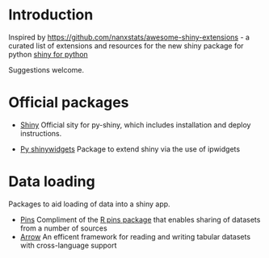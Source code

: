 # Introduction
Inspired by https://github.com/nanxstats/awesome-shiny-extensions - a curated list of extensions and resources for the new shiny package for python [shiny for python](https://shiny.rstudio.com/py/)

Suggestions welcome.


# Official packages

 * [Shiny](https://shiny.rstudio.com/py/) Official sity for py-shiny, which includes installation and deploy instructions. 

 * [Py shinywidgets](https://github.com/rstudio/py-shinywidgets) Package to extend shiny via the use of ipwidgets
 
 # Data loading
 
 Packages to aid loading of data into a shiny app.
 
 * [Pins](https://pypi.org/project/pins/) Compliment of the [R pins package](https://pins.rstudio.com/) that enables sharing of datasets from a number of sources 
 * [Arrow](https://arrow.apache.org/cookbook/py/index.html) An efficent framework for reading and writing tabular datasets with cross-language support
 
 
